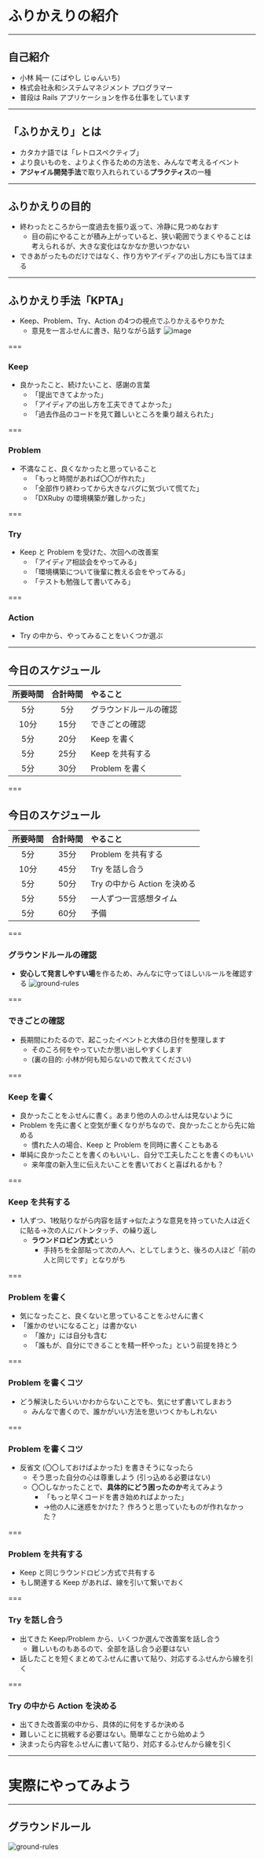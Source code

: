 # ふりかえりの紹介

---

## 自己紹介

- 小林 純一 (こばやし じゅんいち)
- 株式会社永和システムマネジメント プログラマー
- 普段は Rails アプリケーションを作る仕事をしています

---

## 「ふりかえり」とは

- カタカナ語では「レトロスペクティブ」
- より良いものを、よりよく作るための方法を、みんなで考えるイベント
- **アジャイル開発手法**で取り入れられている**プラクティス**の一種

---

## ふりかえりの目的

- 終わったところから一度過去を振り返って、冷静に見つめなおす
  - 目の前にやることが積み上がっていると、狭い範囲でうまくやることは考えられるが、大きな変化はなかなか思いつかない
- できあがったものだけではなく、作り方やアイディアの出し方にも当てはまる

---

## ふりかえり手法「KPTA」

- Keep、Problem、Try、Action の4つの視点でふりかえるやりかた
  - 意見を一言ふせんに書き、貼りながら話す
![image](/images/kpta.png)

===

### Keep

- 良かったこと、続けたいこと、感謝の言葉
  - 「提出できてよかった」
  - 「アイディアの出し方を工夫できてよかった」
  - 「過去作品のコードを見て難しいところを乗り越えられた」

===

### Problem

- 不満なこと、良くなかったと思っていること
  - 「もっと時間があれば〇〇が作れた」
  - 「全部作り終わってから大きなバグに気づいて慌てた」
  - 「DXRuby の環境構築が難しかった」

===

### Try

- Keep と Problem を受けた、次回への改善案
  - 「アイディア相談会をやってみる」
  - 「環境構築について後輩に教える会をやってみる」
  - 「テストも勉強して書いてみる」

===

### Action

- Try の中から、やってみることをいくつか選ぶ

---

## 今日のスケジュール

| 所要時間 | 合計時間 | やること |
| :---: | :---: | :--- |
| 5分 | 5分 | グラウンドルールの確認 |
| 10分 | 15分 | できごとの確認 |
| 5分 | 20分 | Keep を書く |
| 5分 | 25分 | Keep を共有する |
| 5分 | 30分 | Problem を書く |

===

## 今日のスケジュール

| 所要時間 | 合計時間 | やること |
| :---: | :---: | :--- |
| 5分 | 35分 | Problem を共有する |
| 10分 | 45分 | Try を話し合う |
| 5分 | 50分 | Try の中から Action を決める |
| 5分 | 55分 | 一人ずつ一言感想タイム |
| 5分 | 60分 | 予備 |

===

### グラウンドルールの確認

- **安心して発言しやすい場**を作るため、みんなに守ってほしいルールを確認する
![ground-rules](/images/ground-rules.png)

===

### できごとの確認

- 長期間にわたるので、起こったイベントと大体の日付を整理します
  - そのころ何をやっていたか思い出しやすくします
  - (裏の目的: 小林が何も知らないので教えてください)

===

### Keep を書く

- 良かったことをふせんに書く。あまり他の人のふせんは見ないように
- Problem を先に書くと空気が重くなりがちなので、良かったことから先に始める
  - 慣れた人の場合、Keep と Problem を同時に書くこともある
- 単純に良かったことを書くのもいいし、自分で工夫したことを書くのもいい
  - 来年度の新入生に伝えたいことを書いておくと喜ばれるかも？

===

### Keep を共有する

- 1人ずつ、1枚貼りながら内容を話す→似たような意見を持っていた人は近くに貼る→次の人にバトンタッチ、の繰り返し
  - **ラウンドロビン方式**という
    - 手持ちを全部貼って次の人へ、としてしまうと、後ろの人ほど「前の人と同じです」となりがち

===

### Problem を書く

- 気になったこと、良くないと思っていることをふせんに書く
- 「誰かのせいになること」は書かない
  - 「誰か」には自分も含む
  - 「誰もが、自分にできることを精一杯やった」という前提を持とう

===

### Problem を書くコツ

- どう解決したらいいかわからないことでも、気にせず書いてしまおう
  - みんなで書くので、誰かがいい方法を思いつくかもしれない

===

### Problem を書くコツ

- 反省文 (〇〇しておけばよかった) を書きそうになったら
  - そう思った自分の心は尊重しよう (引っ込める必要はない)
  - 〇〇しなかったことで、**具体的にどう困ったのか**考えてみよう
    - 「もっと早くコードを書き始めればよかった」
    - →他の人に迷惑をかけた？ 作ろうと思っていたものが作れなかった？

===

### Problem を共有する

- Keep と同じラウンドロビン方式で共有する
- もし関連する Keep があれば、線を引いて繋いでおく

===

### Try を話し合う

- 出てきた Keep/Problem から、いくつか選んで改善案を話し合う
  - 難しいものもあるので、全部を話し合う必要はない
- 話したことを短くまとめてふせんに書いて貼り、対応するふせんから線を引く

===

### Try の中から Action を決める

- 出てきた改善案の中から、具体的に何をするか決める
- 難しいことに挑戦する必要はない。簡単なことから始めよう
- 決まったら内容をふせんに書いて貼り、対応するふせんから線を引く

---

# 実際にやってみよう

---

## グラウンドルール

![ground-rules](/images/ground-rules.png)
